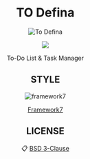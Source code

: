 <center>
  
# TO Defina 

![To Defina](https://defina.ru/uploads/2019/08/6.jpg)

<a href="https://defina.ru/app/to_defina" target="_blank">
  <img src="https://definaru.github.io/assets/images/button_download.png">
</a>




To-Do List &amp; Task Manager


## STYLE

![framework7](http://devnot.com/wp-content/uploads/2017/05/logo-new.png)

[Framework7](https://framework7.io/)

## LICENSE

:clipboard: [BSD 3-Clause](https://github.com/Todefina/todefina.github.io/blob/master/LICENSE)

</center>
